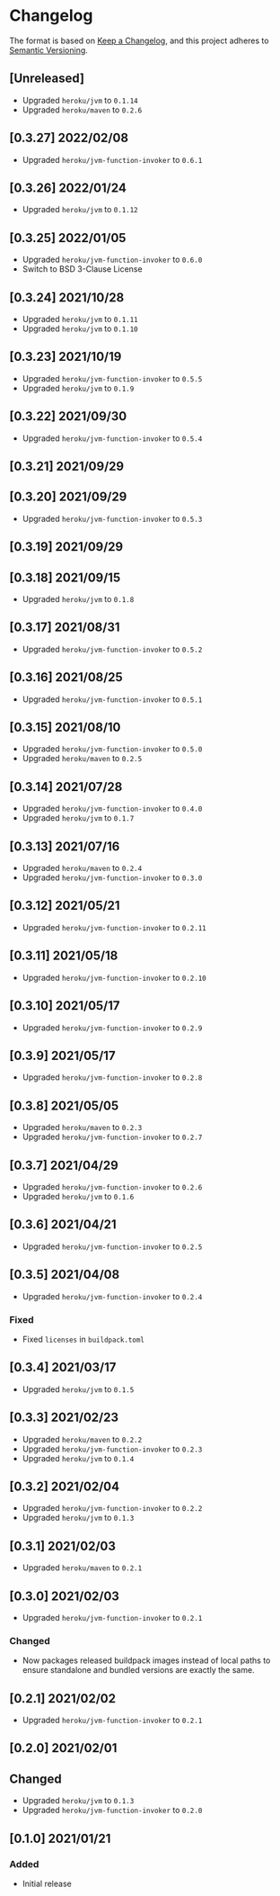 # Changelog
The format is based on [Keep a Changelog](https://keepachangelog.com/en/1.0.0/),
and this project adheres to [Semantic Versioning](https://semver.org/spec/v2.0.0.html).

## [Unreleased]
* Upgraded `heroku/jvm` to `0.1.14`
* Upgraded `heroku/maven` to `0.2.6`

## [0.3.27] 2022/02/08
* Upgraded `heroku/jvm-function-invoker` to `0.6.1`

## [0.3.26] 2022/01/24
* Upgraded `heroku/jvm` to `0.1.12`

## [0.3.25] 2022/01/05
* Upgraded `heroku/jvm-function-invoker` to `0.6.0`
* Switch to BSD 3-Clause License

## [0.3.24] 2021/10/28
* Upgraded `heroku/jvm` to `0.1.11`
* Upgraded `heroku/jvm` to `0.1.10`

## [0.3.23] 2021/10/19
* Upgraded `heroku/jvm-function-invoker` to `0.5.5`
* Upgraded `heroku/jvm` to `0.1.9`


## [0.3.22] 2021/09/30
* Upgraded `heroku/jvm-function-invoker` to `0.5.4`

## [0.3.21] 2021/09/29

## [0.3.20] 2021/09/29
* Upgraded `heroku/jvm-function-invoker` to `0.5.3`

## [0.3.19] 2021/09/29

## [0.3.18] 2021/09/15
* Upgraded `heroku/jvm` to `0.1.8`

## [0.3.17] 2021/08/31
* Upgraded `heroku/jvm-function-invoker` to `0.5.2`

## [0.3.16] 2021/08/25
* Upgraded `heroku/jvm-function-invoker` to `0.5.1`

## [0.3.15] 2021/08/10
* Upgraded `heroku/jvm-function-invoker` to `0.5.0`
* Upgraded `heroku/maven` to `0.2.5`

## [0.3.14] 2021/07/28
* Upgraded `heroku/jvm-function-invoker` to `0.4.0`
* Upgraded `heroku/jvm` to `0.1.7`

## [0.3.13] 2021/07/16
* Upgraded `heroku/maven` to `0.2.4`
* Upgraded `heroku/jvm-function-invoker` to `0.3.0`

## [0.3.12] 2021/05/21
* Upgraded `heroku/jvm-function-invoker` to `0.2.11`

## [0.3.11] 2021/05/18
* Upgraded `heroku/jvm-function-invoker` to `0.2.10`

## [0.3.10] 2021/05/17
* Upgraded `heroku/jvm-function-invoker` to `0.2.9`

## [0.3.9] 2021/05/17
* Upgraded `heroku/jvm-function-invoker` to `0.2.8`

## [0.3.8] 2021/05/05
* Upgraded `heroku/maven` to `0.2.3`
* Upgraded `heroku/jvm-function-invoker` to `0.2.7`

## [0.3.7] 2021/04/29
* Upgraded `heroku/jvm-function-invoker` to `0.2.6`
* Upgraded `heroku/jvm` to `0.1.6`

## [0.3.6] 2021/04/21
* Upgraded `heroku/jvm-function-invoker` to `0.2.5`

## [0.3.5] 2021/04/08
* Upgraded `heroku/jvm-function-invoker` to `0.2.4`
### Fixed
* Fixed `licenses` in `buildpack.toml`

## [0.3.4] 2021/03/17
* Upgraded `heroku/jvm` to `0.1.5`

## [0.3.3] 2021/02/23
* Upgraded `heroku/maven` to `0.2.2`
* Upgraded `heroku/jvm-function-invoker` to `0.2.3`
* Upgraded `heroku/jvm` to `0.1.4`

## [0.3.2] 2021/02/04
* Upgraded `heroku/jvm-function-invoker` to `0.2.2`
* Upgraded `heroku/jvm` to `0.1.3`

## [0.3.1] 2021/02/03
* Upgraded `heroku/maven` to `0.2.1`

## [0.3.0] 2021/02/03
* Upgraded `heroku/jvm-function-invoker` to `0.2.1`
### Changed
* Now packages released buildpack images instead of local paths to ensure standalone and bundled
  versions are exactly the same.

## [0.2.1] 2021/02/02
* Upgraded `heroku/jvm-function-invoker` to `0.2.1`

## [0.2.0] 2021/02/01
## Changed
* Upgraded `heroku/jvm` to `0.1.3`
* Upgraded `heroku/jvm-function-invoker` to `0.2.0`

## [0.1.0] 2021/01/21
### Added
* Initial release
